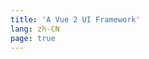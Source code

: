 ```yaml
---
title: 'A Vue 2 UI Framework'
lang: zh-CN
page: true
---
```


<!-- Placeholder -->

<script>
export default {
  mounted() {
    window.location.href = `/components/introduction.html`
  }
}
</script>
